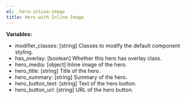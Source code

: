 ```yaml
---
el: .hero-inline-image
title: Hero with Inline Image
---
```


__Variables:__
* modifier_classes: [string] Classes to modify the default component styling.
* has_overlay: [boolean] Whether this hero has overlay class.
* hero_media: [object] Inline image of the hero.
* hero_title: [string] Title of the hero.
* hero_summary: [string] Summary of the hero.
* hero_button_text: [string] Text of the hero button.
* hero_button_url: [string] URL of the hero button.
